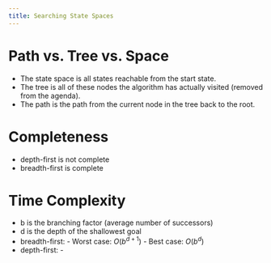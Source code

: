 ```yaml
---
title: Searching State Spaces
---
```


# Path vs. Tree vs. Space

- The state space is all states reachable from the start state.
- The tree is all of these nodes the algorithm has actually visited (removed from the agenda).
- The path is the path from the current node in the tree back to the root.

# Completeness

- depth-first is not complete
- breadth-first is complete

# Time Complexity

- b is the branching factor (average number of successors)
- d is the depth of the shallowest goal
- breadth-first:
        - Worst case: $O(b^{d+1})$
        - Best case: $O(b^{d})$
- depth-first:
        - 
